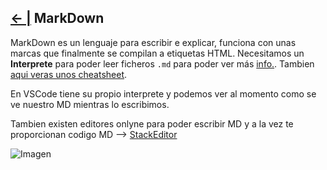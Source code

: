 ## [← |](https://github.com/VGamezz19/skylab-boot-notes/tree/master/semana01/)  MarkDown 

MarkDown es un lenguaje para escribir e explicar, funciona con unas marcas que finalmente se compilan a etiquetas HTML.
Necesitamos un **Interprete** para poder leer ficheros `.md`
para poder ver más [info.](https://github.com/adam-p/markdown-here/wiki/Markdown-Cheatsheet). Tambien [aqui veras unos cheatsheet](https://guides.github.com/pdfs/markdown-cheatsheet-online.pdf).

En VSCode tiene su propio interprete y podemos ver al momento como se ve nuestro MD mientras lo escribimos.

Tambien existen editores onlyne para poder escribir MD y a la vez te proporcionan codigo MD --> [StackEditor](https://stackedit.io/editor)

![Imagen](https://github.com/VGamezz19/skylab-boot-notes/tree/master/semana01/public/markDown.png)
